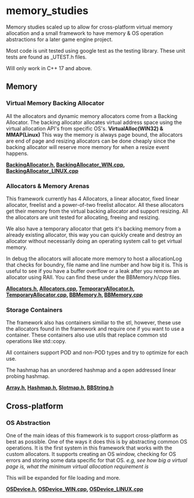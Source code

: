 # memory_studies
Memory studies scaled up to allow for cross-platform virtual memory allocation and a small framework to have memory & OS operation abstractions for a later game engine project.

Most code is unit tested using google test as the testing library. These unit tests are found as _UTEST.h files.

Will only work in C++ 17 and above.

## Memory
### Virtual Memory Backing Allocator
All the allocators and dynamic memory allocators come from a Backing Allocator. The backing allocator allocates virtual address space using the virtual allocation API's from specific OS's. **VirtualAlloc(WIN32) & MMAP(Linux)** This way the memory is always page bound, the allocators are end of page and resizing allocators can be done cheaply since the backing allocator will reserve more memory for when a resize event happens. 

**[BackingAllocator.h](https://github.com/SamBoots/memory_studies/blob/main/Project/BB/Framework/include/Allocators/BackingAllocator/BackingAllocator.h), [BackingAllocator_WIN.cpp](https://github.com/SamBoots/memory_studies/blob/main/Project/BB/Framework/src/Allocators/BackingAllocator/BackingAllocator_WIN.cpp), [BackingAllocator_LINUX.cpp](https://github.com/SamBoots/memory_studies/blob/main/Project/BB/Framework/src/Allocators/BackingAllocator/BackingAllocator_LINUX.cpp)**

### Allocators & Memory Arenas
This framework currently has 4 Allocators, a linear allocator, fixed linear allocator, freelist and a power-of-two freelist allocator. All these allocators get their memory from the virtual backing allocator and support resizing. All the allocators are unit tested for allocating, freeing and resizing.

We also have a temporary allocator that gets it's backing memory from a already existing allocator, this way you can quickly create and destroy an allocator without necessarily doing an operating system call to get virtual memory.

In debug the allocators will allocate more memory to host a allocationLog that checks for boundry, file name and line number and how big it is. This is useful to see if you have a buffer overflow or a leak after you remove an allocator using RAII. You can find these under the BBMemory.h/cpp files.

**[Allocators.h](https://github.com/SamBoots/memory_studies/blob/main/Project/BB/Framework/include/Allocators/Allocators.h), 
[Allocators.cpp](https://github.com/SamBoots/memory_studies/blob/main/Project/BB/Framework/src/Allocators/Allocators.cpp), 
[TemporaryAllocator.h](https://github.com/SamBoots/memory_studies/blob/main/Project/BB/Framework/include/Allocators/TemporaryAllocator.h), 
[TemporaryAllocator.cpp](https://github.com/SamBoots/memory_studies/blob/main/Project/BB/Framework/src/Allocators/TemporaryAllocator.cpp),
[BBMemory.h](https://github.com/SamBoots/memory_studies/blob/main/Project/BB/Framework/include/BBMemory.h),
[BBMemory.cpp](https://github.com/SamBoots/memory_studies/blob/main/Project/BB/Framework/src/BBMemory.cpp)**

### Storage Containers
The framework also has containers similiar to the stl, however, these use the allocators found in the framework and require one if you want to use a container. 
These containers also use utils that replace common std operations like std::copy.

All containers support POD and non-POD types and try to optimize for each use.

The hashmap has an unordered hashmap and a open addressed linear probing hashmap.

**[Array.h](https://github.com/SamBoots/memory_studies/blob/main/Project/BB/Framework/include/Storage/Array.h), [Hashmap.h](https://github.com/SamBoots/memory_studies/blob/main/Project/BB/Framework/include/Storage/Hashmap.h), [Slotmap.h](https://github.com/SamBoots/memory_studies/blob/main/Project/BB/Framework/include/Storage/Slotmap.h), [BBString.h](https://github.com/SamBoots/memory_studies/blob/main/Project/BB/Framework/include/Storage/BBString.h)**

## Cross-platform

### OS Abstraction
One of the main ideas of this framework is to support cross-platform as best as possible. One of the ways it does this is by abstracting common OS operations. It is the first system in this framework that works with the custom allocators. It supports creating an OS window, checking for OS errors and storing some data specific for that OS. *e.g, see how big a virtual page is, what the minimum virtual allocation requirement is*

This will be expanded for file loading and more.

**[OSDevice.h](https://github.com/SamBoots/memory_studies/blob/main/Project/BB/Framework/include/OS/OSDevice.h), [OSDevice_WIN.cpp](https://github.com/SamBoots/memory_studies/blob/main/Project/BB/Framework/src/OS/OSDevice_WIN.cpp), [OSDevice_LINUX.cpp](https://github.com/SamBoots/memory_studies/blob/main/Project/BB/Framework/src/OS/OSDevice_LINUX.cpp)**
